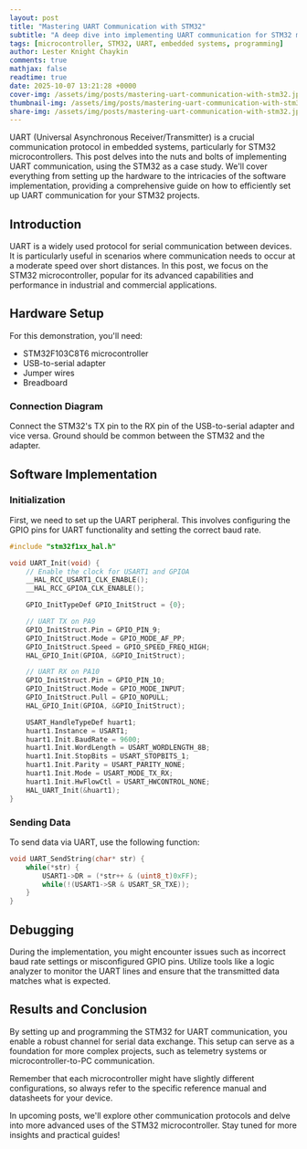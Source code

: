 ```yaml
---
layout: post
title: "Mastering UART Communication with STM32"
subtitle: "A deep dive into implementing UART communication for STM32 microcontrollers"
tags: [microcontroller, STM32, UART, embedded systems, programming]
author: Lester Knight Chaykin
comments: true
mathjax: false
readtime: true
date: 2025-10-07 13:21:28 +0000
cover-img: /assets/img/posts/mastering-uart-communication-with-stm32.jpg
thumbnail-img: /assets/img/posts/mastering-uart-communication-with-stm32.jpg
share-img: /assets/img/posts/mastering-uart-communication-with-stm32.jpg
---
```


UART (Universal Asynchronous Receiver/Transmitter) is a crucial communication protocol in embedded systems, particularly for STM32 microcontrollers. This post delves into the nuts and bolts of implementing UART communication, using the STM32 as a case study. We'll cover everything from setting up the hardware to the intricacies of the software implementation, providing a comprehensive guide on how to efficiently set up UART communication for your STM32 projects.

## Introduction

UART is a widely used protocol for serial communication between devices. It is particularly useful in scenarios where communication needs to occur at a moderate speed over short distances. In this post, we focus on the STM32 microcontroller, popular for its advanced capabilities and performance in industrial and commercial applications.

## Hardware Setup

For this demonstration, you'll need:
- STM32F103C8T6 microcontroller
- USB-to-serial adapter
- Jumper wires
- Breadboard

### Connection Diagram
Connect the STM32's TX pin to the RX pin of the USB-to-serial adapter and vice versa. Ground should be common between the STM32 and the adapter.

## Software Implementation

### Initialization

First, we need to set up the UART peripheral. This involves configuring the GPIO pins for UART functionality and setting the correct baud rate.

```c
#include "stm32f1xx_hal.h"

void UART_Init(void) {
    // Enable the clock for USART1 and GPIOA
    __HAL_RCC_USART1_CLK_ENABLE();
    __HAL_RCC_GPIOA_CLK_ENABLE();

    GPIO_InitTypeDef GPIO_InitStruct = {0};

    // UART TX on PA9
    GPIO_InitStruct.Pin = GPIO_PIN_9;
    GPIO_InitStruct.Mode = GPIO_MODE_AF_PP;
    GPIO_InitStruct.Speed = GPIO_SPEED_FREQ_HIGH;
    HAL_GPIO_Init(GPIOA, &GPIO_InitStruct);

    // UART RX on PA10
    GPIO_InitStruct.Pin = GPIO_PIN_10;
    GPIO_InitStruct.Mode = GPIO_MODE_INPUT;
    GPIO_InitStruct.Pull = GPIO_NOPULL;
    HAL_GPIO_Init(GPIOA, &GPIO_InitStruct);

    USART_HandleTypeDef huart1;
    huart1.Instance = USART1;
    huart1.Init.BaudRate = 9600;
    huart1.Init.WordLength = USART_WORDLENGTH_8B;
    huart1.Init.StopBits = USART_STOPBITS_1;
    huart1.Init.Parity = USART_PARITY_NONE;
    huart1.Init.Mode = USART_MODE_TX_RX;
    huart1.Init.HwFlowCtl = USART_HWCONTROL_NONE;
    HAL_UART_Init(&huart1);
}
```

### Sending Data

To send data via UART, use the following function:

```c
void UART_SendString(char* str) {
    while(*str) {
        USART1->DR = (*str++ & (uint8_t)0xFF);
        while(!(USART1->SR & USART_SR_TXE));
    }
}
```

## Debugging

During the implementation, you might encounter issues such as incorrect baud rate settings or misconfigured GPIO pins. Utilize tools like a logic analyzer to monitor the UART lines and ensure that the transmitted data matches what is expected.

## Results and Conclusion

By setting up and programming the STM32 for UART communication, you enable a robust channel for serial data exchange. This setup can serve as a foundation for more complex projects, such as telemetry systems or microcontroller-to-PC communication.

Remember that each microcontroller might have slightly different configurations, so always refer to the specific reference manual and datasheets for your device.

In upcoming posts, we'll explore other communication protocols and delve into more advanced uses of the STM32 microcontroller. Stay tuned for more insights and practical guides!